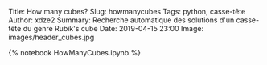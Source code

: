 Title: How many cubes?
Slug: howmanycubes
Tags: python, casse-tête
Author: xdze2
Summary: Recherche automatique des solutions d'un casse-tête du genre Rubik's cube
Date: 2019-04-15 23:00
Image: images/header_cubes.jpg

{% notebook HowManyCubes.ipynb %}


